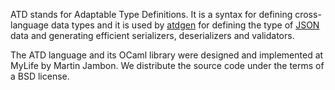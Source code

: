 ATD stands for Adaptable Type Definitions. It is a syntax for defining
cross-language data types and it is used by 
[atdgen](https://github.com/MyLifeLabs/atdgen) for defining the
type of [JSON](http://json.org) data and generating efficient
serializers, deserializers and validators.

The ATD language and its OCaml library were designed and implemented
at MyLife by Martin Jambon. We distribute the source code under the
terms of a BSD license.
